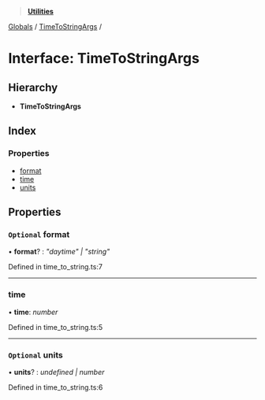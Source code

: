 > **[Utilities](../README.md)**

[Globals](../globals.md) / [TimeToStringArgs](timetostringargs.md) /

# Interface: TimeToStringArgs

## Hierarchy

* **TimeToStringArgs**

## Index

### Properties

* [format](timetostringargs.md#markdown-header-optional-format)
* [time](timetostringargs.md#markdown-header-time)
* [units](timetostringargs.md#markdown-header-optional-units)

## Properties

### `Optional` format

• **format**? : *"daytime" | "string"*

Defined in time_to_string.ts:7

___

###  time

• **time**: *number*

Defined in time_to_string.ts:5

___

### `Optional` units

• **units**? : *undefined | number*

Defined in time_to_string.ts:6